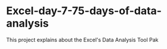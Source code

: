 # Excel-day-7-75-days-of-data-analysis
This project explains about the  Excel's Data Analysis Tool Pak 
